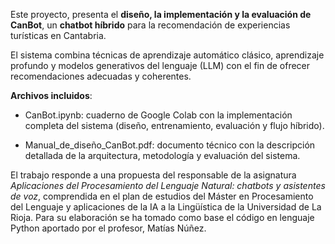 Este proyecto, presenta el **diseño, la implementación y la evaluación de CanBot**, un **chatbot híbrido** para la recomendación de experiencias turísticas en Cantabria.

El sistema combina técnicas de aprendizaje automático clásico, aprendizaje profundo y modelos generativos del lenguaje (LLM) con el fin de ofrecer recomendaciones adecuadas y coherentes.

**Archivos incluidos**:

- CanBot.ipynb: cuaderno de Google Colab con la implementación completa del sistema (diseño, entrenamiento, evaluación y flujo híbrido).

- Manual_de_diseño_CanBot.pdf: documento técnico con la descripción detallada de la arquitectura, metodología y evaluación del sistema.

El trabajo responde a una propuesta del responsable de la asignatura *Aplicaciones del Procesamiento del Lenguaje Natural: chatbots y asistentes de voz*, comprendida en el plan de estudios del Máster en Procesamiento del Lenguaje y aplicaciones de la IA a la Lingüística de la Universidad de La Rioja. 
Para su elaboración se ha tomado como base el código en lenguaje Python aportado por el profesor, Matías Núñez.
